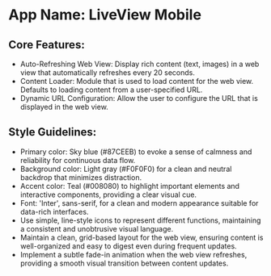 # **App Name**: LiveView Mobile

## Core Features:

- Auto-Refreshing Web View: Display rich content (text, images) in a web view that automatically refreshes every 20 seconds.
- Content Loader: Module that is used to load content for the web view. Defaults to loading content from a user-specified URL.
- Dynamic URL Configuration: Allow the user to configure the URL that is displayed in the web view.

## Style Guidelines:

- Primary color: Sky blue (#87CEEB) to evoke a sense of calmness and reliability for continuous data flow.
- Background color: Light gray (#F0F0F0) for a clean and neutral backdrop that minimizes distraction.
- Accent color: Teal (#008080) to highlight important elements and interactive components, providing a clear visual cue.
- Font: 'Inter', sans-serif, for a clean and modern appearance suitable for data-rich interfaces.
- Use simple, line-style icons to represent different functions, maintaining a consistent and unobtrusive visual language.
- Maintain a clean, grid-based layout for the web view, ensuring content is well-organized and easy to digest even during frequent updates.
- Implement a subtle fade-in animation when the web view refreshes, providing a smooth visual transition between content updates.